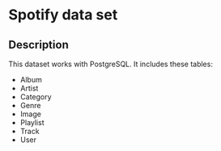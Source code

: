 # Spotify data set

## Description

This dataset works with PostgreSQL.  It includes these tables:
- Album
- Artist
- Category
- Genre
- Image
- Playlist
- Track
- User
